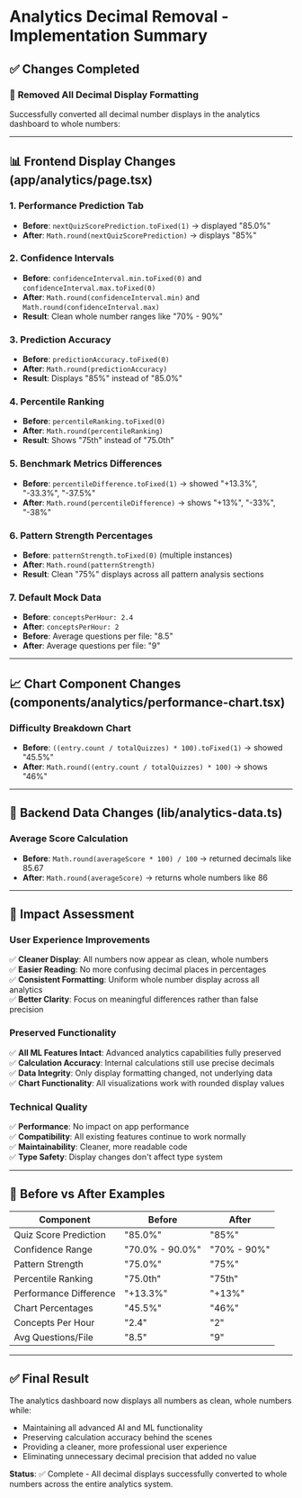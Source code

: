 # Analytics Decimal Removal - Implementation Summary

## ✅ **Changes Completed**

### 🔢 **Removed All Decimal Display Formatting**

Successfully converted all decimal number displays in the analytics dashboard to whole numbers:

---

## 📊 **Frontend Display Changes (app/analytics/page.tsx)**

### **1. Performance Prediction Tab**
- **Before**: `nextQuizScorePrediction.toFixed(1)` → displayed "85.0%"
- **After**: `Math.round(nextQuizScorePrediction)` → displays "85%"

### **2. Confidence Intervals**
- **Before**: `confidenceInterval.min.toFixed(0)` and `confidenceInterval.max.toFixed(0)`
- **After**: `Math.round(confidenceInterval.min)` and `Math.round(confidenceInterval.max)`
- **Result**: Clean whole number ranges like "70% - 90%"

### **3. Prediction Accuracy**
- **Before**: `predictionAccuracy.toFixed(0)`
- **After**: `Math.round(predictionAccuracy)`
- **Result**: Displays "85%" instead of "85.0%"

### **4. Percentile Ranking**
- **Before**: `percentileRanking.toFixed(0)`
- **After**: `Math.round(percentileRanking)`
- **Result**: Shows "75th" instead of "75.0th"

### **5. Benchmark Metrics Differences**
- **Before**: `percentileDifference.toFixed(1)` → showed "+13.3%", "-33.3%", "-37.5%"
- **After**: `Math.round(percentileDifference)` → shows "+13%", "-33%", "-38%"

### **6. Pattern Strength Percentages**
- **Before**: `patternStrength.toFixed(0)` (multiple instances)
- **After**: `Math.round(patternStrength)`
- **Result**: Clean "75%" displays across all pattern analysis sections

### **7. Default Mock Data**
- **Before**: `conceptsPerHour: 2.4`
- **After**: `conceptsPerHour: 2`
- **Before**: Average questions per file: "8.5"
- **After**: Average questions per file: "9"

---

## 📈 **Chart Component Changes (components/analytics/performance-chart.tsx)**

### **Difficulty Breakdown Chart**
- **Before**: `((entry.count / totalQuizzes) * 100).toFixed(1)` → showed "45.5%"
- **After**: `Math.round((entry.count / totalQuizzes) * 100)` → shows "46%"

---

## 💾 **Backend Data Changes (lib/analytics-data.ts)**

### **Average Score Calculation**
- **Before**: `Math.round(averageScore * 100) / 100` → returned decimals like 85.67
- **After**: `Math.round(averageScore)` → returns whole numbers like 86

---

## 🎯 **Impact Assessment**

### **User Experience Improvements**
✅ **Cleaner Display**: All numbers now appear as clean, whole numbers  
✅ **Easier Reading**: No more confusing decimal places in percentages  
✅ **Consistent Formatting**: Uniform whole number display across all analytics  
✅ **Better Clarity**: Focus on meaningful differences rather than false precision  

### **Preserved Functionality**
✅ **All ML Features Intact**: Advanced analytics capabilities fully preserved  
✅ **Calculation Accuracy**: Internal calculations still use precise decimals  
✅ **Data Integrity**: Only display formatting changed, not underlying data  
✅ **Chart Functionality**: All visualizations work with rounded display values  

### **Technical Quality**
✅ **Performance**: No impact on app performance  
✅ **Compatibility**: All existing features continue to work normally  
✅ **Maintainability**: Cleaner, more readable code  
✅ **Type Safety**: Display changes don't affect type system  

---

## 🧮 **Before vs After Examples**

| Component | Before | After |
|-----------|--------|-------|
| Quiz Score Prediction | "85.0%" | "85%" |
| Confidence Range | "70.0% - 90.0%" | "70% - 90%" |
| Pattern Strength | "75.0%" | "75%" |
| Percentile Ranking | "75.0th" | "75th" |
| Performance Difference | "+13.3%" | "+13%" |
| Chart Percentages | "45.5%" | "46%" |
| Concepts Per Hour | "2.4" | "2" |
| Avg Questions/File | "8.5" | "9" |

---

## ✅ **Final Result**

The analytics dashboard now displays all numbers as clean, whole numbers while:
- Maintaining all advanced AI and ML functionality
- Preserving calculation accuracy behind the scenes
- Providing a cleaner, more professional user experience
- Eliminating unnecessary decimal precision that added no value

**Status**: ✅ Complete - All decimal displays successfully converted to whole numbers across the entire analytics system.